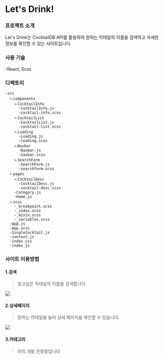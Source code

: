 # Let's Drink!
### 프로젝트 소개
Let's Drink는 CocktailDB API를 활용하여 원하는 칵테일의 이름을 검색하고 자세한 정보를 확인할 수 있는 사이트입니다.


### 사용 기술
-React, Scss


### 디렉토리
```
-src
  ㄴcomponents
    ㄴCocktailInfo
      -CocktailInfo.js
      -cocktail-info.scss
    ㄴCocktailList
      -CocktailList.js
      -cocktail-list.scss
    ㄴLoading
      -Loading.js
      -loading.scss
    ㄴNavbar
      -Navbar.js
      -navbar.scss
    ㄴSearchForm
      -SearchForm.js
      -searchform.scss
  ㄴpages
    ㄴCocktailDesc
      -CocktailDesc.js
      -cocktail-desc.scss
    -Category.js
    -Home.js
  ㄴscss
    -_breakpoint.scss
    -_index.scss
    -_mixin.scss
    -_variables.scss
  -App.js
  -App.scss
  -SingleCocktail.js
  -context.js
  -index.css
  -index.js
```

### 사이트 이용방법
#### 1.검색
>알고싶은 칵테일의 이름을 검색합니다

<img src="https://user-images.githubusercontent.com/96972549/160272631-5f50d2be-cf83-4941-83e0-3abd395de8d2.gif">

#### 2.상세페이지
>원하는 칵테일을 눌러 상세 페이지를 확인할 수 있습니다.

<img src="https://user-images.githubusercontent.com/96972549/160272644-510955ab-8d0f-46eb-8d69-4cac18d24617.gif">

#### 3.카테고리
>아직 개발 진행중입니다


